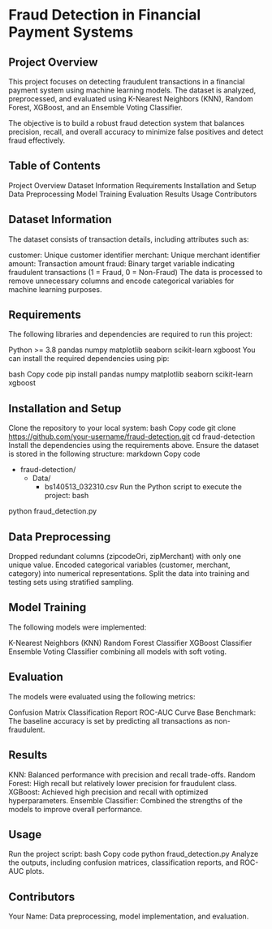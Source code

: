 # Fraud Detection in Financial Payment Systems

## Project Overview
This project focuses on detecting fraudulent transactions in a financial payment system using machine learning models. The dataset is analyzed, preprocessed, and evaluated using K-Nearest Neighbors (KNN), Random Forest, XGBoost, and an Ensemble Voting Classifier.

The objective is to build a robust fraud detection system that balances precision, recall, and overall accuracy to minimize false positives and detect fraud effectively.

## Table of Contents

Project Overview
Dataset Information
Requirements
Installation and Setup
Data Preprocessing
Model Training
Evaluation
Results
Usage
Contributors
## Dataset Information
The dataset consists of transaction details, including attributes such as:

customer: Unique customer identifier
merchant: Unique merchant identifier
amount: Transaction amount
fraud: Binary target variable indicating fraudulent transactions (1 = Fraud, 0 = Non-Fraud)
The data is processed to remove unnecessary columns and encode categorical variables for machine learning purposes.

## Requirements
The following libraries and dependencies are required to run this project:

Python >= 3.8
pandas
numpy
matplotlib
seaborn
scikit-learn
xgboost
You can install the required dependencies using pip:

bash
Copy code
pip install pandas numpy matplotlib seaborn scikit-learn xgboost
## Installation and Setup

Clone the repository to your local system:
bash
Copy code
git clone https://github.com/your-username/fraud-detection.git
cd fraud-detection
Install the dependencies using the requirements above.
Ensure the dataset is stored in the following structure:
markdown
Copy code
- fraud-detection/
    - Data/
        - bs140513_032310.csv
Run the Python script to execute the project:
bash

python fraud_detection.py
## Data Preprocessing

Dropped redundant columns (zipcodeOri, zipMerchant) with only one unique value.
Encoded categorical variables (customer, merchant, category) into numerical representations.
Split the data into training and testing sets using stratified sampling.
## Model Training
The following models were implemented:

K-Nearest Neighbors (KNN)
Random Forest Classifier
XGBoost Classifier
Ensemble Voting Classifier combining all models with soft voting.

## Evaluation
The models were evaluated using the following metrics:

Confusion Matrix
Classification Report
ROC-AUC Curve
Base Benchmark: The baseline accuracy is set by predicting all transactions as non-fraudulent.

## Results

KNN: Balanced performance with precision and recall trade-offs.
Random Forest: High recall but relatively lower precision for fraudulent class.
XGBoost: Achieved high precision and recall with optimized hyperparameters.
Ensemble Classifier: Combined the strengths of the models to improve overall performance.
## Usage

Run the project script:
bash
Copy code
python fraud_detection.py
Analyze the outputs, including confusion matrices, classification reports, and ROC-AUC plots.
## Contributors

Your Name: Data preprocessing, model implementation, and evaluation.
